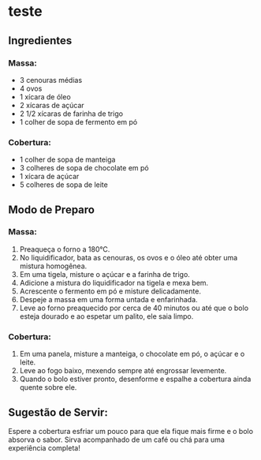 # teste
## Ingredientes

### Massa:
- 3 cenouras médias
- 4 ovos
- 1 xícara de óleo
- 2 xícaras de açúcar
- 2 1/2 xícaras de farinha de trigo
- 1 colher de sopa de fermento em pó

### Cobertura:
- 1 colher de sopa de manteiga
- 3 colheres de sopa de chocolate em pó
- 1 xícara de açúcar
- 5 colheres de sopa de leite

## Modo de Preparo

### Massa:
1. Preaqueça o forno a 180°C.
2. No liquidificador, bata as cenouras, os ovos e o óleo até obter uma mistura homogênea.
3. Em uma tigela, misture o açúcar e a farinha de trigo.
4. Adicione a mistura do liquidificador na tigela e mexa bem.
5. Acrescente o fermento em pó e misture delicadamente.
6. Despeje a massa em uma forma untada e enfarinhada.
7. Leve ao forno preaquecido por cerca de 40 minutos ou até que o bolo esteja dourado e ao espetar um palito, ele saia limpo.

### Cobertura:
1. Em uma panela, misture a manteiga, o chocolate em pó, o açúcar e o leite.
2. Leve ao fogo baixo, mexendo sempre até engrossar levemente.
3. Quando o bolo estiver pronto, desenforme e espalhe a cobertura ainda quente sobre ele.

## Sugestão de Servir:
Espere a cobertura esfriar um pouco para que ela fique mais firme e o bolo absorva o sabor. Sirva acompanhado de um café ou chá para uma experiência completa!
